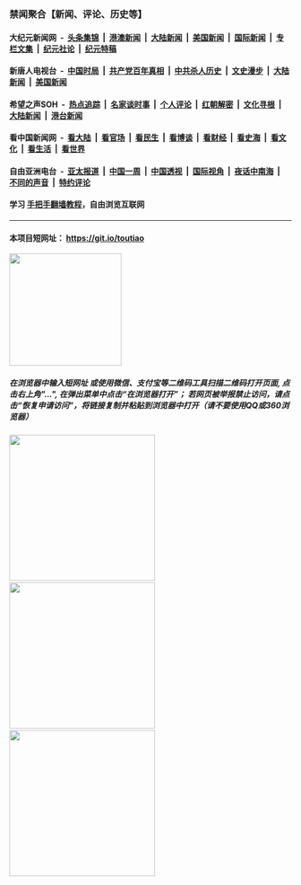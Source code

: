 ### 禁闻聚合【新闻、评论、历史等】

#### 大纪元新闻网 &nbsp;-&nbsp; [头条集锦](indexes/E头条集锦.md?t=02161044) &nbsp;|&nbsp; [港澳新闻](indexes/E港澳新闻.md?t=02161044)  &nbsp;|&nbsp; [大陆新闻](indexes/E大陆新闻.md?t=02161044) &nbsp;|&nbsp; [美国新闻](indexes/E美国新闻.md?t=02161044) &nbsp;|&nbsp; [国际新闻](indexes/E国际新闻.md?t=02161044) &nbsp;|&nbsp; [专栏文集](indexes/E专栏文集.md?t=02161044) &nbsp;|&nbsp; [纪元社论](indexes/E纪元社论.md?t=02161044) &nbsp;|&nbsp; [纪元特稿](indexes/E纪元特稿.md?t=02161044) 

#### 新唐人电视台 &nbsp;-&nbsp; [中国时局](indexes/N中国时局.md?t=02161044) &nbsp;|&nbsp; [共产党百年真相](indexes/N共产党百年真相.md?t=02161044) &nbsp;|&nbsp; [中共杀人历史](indexes/N中共杀人历史.md?t=02161044) &nbsp;|&nbsp; [文史漫步](indexes/N文史漫步.md?t=02161044) &nbsp;|&nbsp; [大陆新闻](indexes/N大陆新闻.md?t=02161044) &nbsp;|&nbsp; [美国新闻](indexes/N美国新闻.md?t=02161044)

#### 希望之声SOH &nbsp;-&nbsp; [热点追踪](indexes/H热点追踪.md?t=02161044) &nbsp;|&nbsp; [名家谈时事](indexes/H名家谈时事.md?t=02161044) &nbsp;|&nbsp; [个人评论](indexes/H个人评论.md?t=02161044)  &nbsp;|&nbsp; [红朝解密](indexes/H红朝解密.md?t=02161044) &nbsp;|&nbsp; [文化寻根](indexes/H文化寻根.md?t=02161044) &nbsp;|&nbsp; [大陆新闻](indexes/H大陆新闻.md?t=02161044) &nbsp;|&nbsp; [港台新闻](indexes/H港台新闻.md?t=02161044)

#### 看中国新闻网 &nbsp;-&nbsp; [看大陆](indexes/S看大陆.md?t=02161044) &nbsp;|&nbsp; [看官场](indexes/S看官场.md?t=02161044) &nbsp;|&nbsp; [看民生](indexes/S看民生.md?t=02161044)  &nbsp;|&nbsp; [看博谈](indexes/S看博谈.md?t=02161044) &nbsp;|&nbsp; [看财经](indexes/S看财经.md?t=02161044) &nbsp;|&nbsp; [看史海](indexes/S看史海.md?t=02161044) &nbsp;|&nbsp; [看文化](indexes/S看文化.md?t=02161044) &nbsp;|&nbsp; [看生活](indexes/S看生活.md?t=02161044) &nbsp;|&nbsp; [看世界](indexes/S看世界.md?t=02161044)

#### 自由亚洲电台 &nbsp;-&nbsp; [亚太报道](indexes/R亚太报道.md?t=02161044) &nbsp;|&nbsp; [中国一周](indexes/R中国一周.md?t=02161044) &nbsp;|&nbsp; [中国透视](indexes/R中国透视.md?t=02161044)  &nbsp;|&nbsp; [国际视角](indexes/R国际视角.md?t=02161044) &nbsp;|&nbsp; [夜话中南海](indexes/R夜话中南海.md?t=02161044) &nbsp;|&nbsp; [不同的声音](indexes/R不同的声音.md?t=02161044) &nbsp;|&nbsp; [特约评论](indexes/R特约评论.md?t=02161044)

#### 学习 [手把手翻墙教程](https://github.com/gfw-breaker/guides/wiki)，自由浏览互联网

----

#### 本项目短网址： https://git.io/toutiao
<img src="https://raw.githubusercontent.com/gfw-breaker/banned-news/master/scripts/img/qr.png" width="200px"/>  

##### 在浏览器中输入短网址 或使用微信、支付宝等二维码工具扫描二维码打开页面, 点击右上角"...", 在弹出菜单中点击“在浏览器打开”； 若网页被举报禁止访问，请点击“恢复申请访问”，将链接复制并粘贴到浏览器中打开（请不要使用QQ或360浏览器）

<img src="https://raw.githubusercontent.com/gfw-breaker/banned-news/master/scripts/img/1.png" width="260px"/> &nbsp; <img src="https://raw.githubusercontent.com/gfw-breaker/banned-news/master/scripts/img/2.png" width="260px"/> &nbsp; <img src="https://raw.githubusercontent.com/gfw-breaker/banned-news/master/scripts/img/3.png" width="260px"/>
